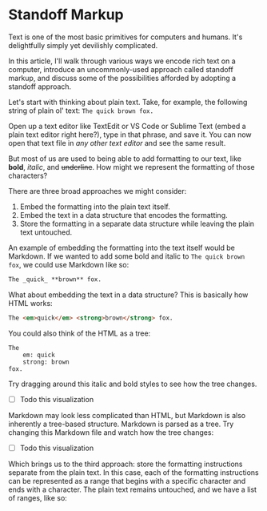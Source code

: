 <script>
  console.log("testing")
  import StandoffVisualizer from '$lib/StandoffVisualizer.svelte'
</script>

# Standoff Markup

Text is one of the most basic primitives for computers and humans. It's delightfully simply yet devilishly complicated.

In this article, I'll walk through various ways we encode rich text on a computer, introduce an uncommonly-used approach called standoff markup, and discuss some of the possibilities afforded by adopting a standoff approach.

Let's start with thinking about plain text. Take, for example, the following string of plain ol' text: `The quick brown fox.`

Open up a text editor like TextEdit or VS Code or Sublime Text (embed a plain text editor right here?), type in that phrase, and save it. You can now open that text file in _any other text editor_ and see the same result.

But most of us are used to being able to add formatting to our text, like **bold**, _italic_, and ~~underline~~. How might we represent the formatting of those characters?

There are three broad approaches we might consider:

1. Embed the formatting into the plain text itself.
2. Embed the text in a data structure that encodes the formatting.
3. Store the formatting in a separate data structure while leaving the plain text untouched.

An example of embedding the formatting into the text itself would be Markdown. If we wanted to add some bold and italic to `The quick brown fox`, we could use Markdown like so:

```markdown
The _quick_ **brown** fox.
```

What about embedding the text in a data structure? This is basically how HTML works:

```html
The <em>quick</em> <strong>brown</strong> fox.
```

You could also think of the HTML as a tree:

```
The
	em: quick
	strong: brown
fox.
```

Try dragging around this italic and bold styles to see how the tree changes.

- [ ] Todo this visualization

Markdown may look less complicated than HTML, but Markdown is also inherently a tree-based structure. Markdown is parsed as a tree. Try changing this Markdown file and watch how the tree changes:

- [ ] Todo this visualization

Which brings us to the third approach: store the formatting instructions separate from the plain text. In this case, each of the formatting instructions can be represented as a range that begins with a specific character and ends with a character. The plain text remains untouched, and we have a list of ranges, like so:

<StandoffVisualizer />
